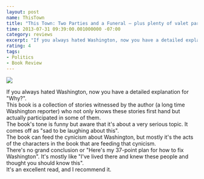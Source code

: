 ```yaml
---
layout: post
name: ThisTown
title: "This Town: Two Parties and a Funeral — plus plenty of valet parking! — in America’s Gilded Capital"
time: 2013-07-31 09:39:00.001000000 -07:00
category: reviews
excerpt: "If you always hated Washington, now you have a detailed explanation for 'Why?'"
rating: 4
tags:
- Politics
- Book Review
---
```

<img class="imageOnRight" src="{{ site.imgFolder_reviews }}{{ page.name }}/ThisTownCover.jpg">

<div class="stars" title="{{ page.rating }} Stars" data-percent="{{ page.rating }}"></div>

If you always hated Washington, now you have a detailed explanation for "Why?".  
This book is a collection of stories witnessed by the author (a long time Washington reporter) who not only knows these stories first hand but actually participated in some of them.  
The book's tone is funny but aware that it's about a very serious topic. It comes off as "sad to be laughing about this".  
The book can feed the cynicism about Washington, but mostly it's the acts of the characters in the book that are feeding that cynicism.  
There's no grand conclusion or "Here's my 37-point plan for how to fix Washington". It's mostly like "I've lived there and knew these people and thought you should know this".  
It's an excellent read, and I recommend it.  
